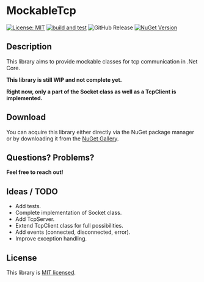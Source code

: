 # MockableTcp
[![License: MIT](https://img.shields.io/badge/License-MIT-yellow.svg)](https://opensource.org/licenses/MIT) [![build and test](https://github.com/philipp2604/WpfNavigation/actions/workflows/build-and-test.yml/badge.svg)](https://github.com/philipp2604/WpfNavigation/actions/workflows/build-and-test.yml) ![GitHub Release](https://img.shields.io/github/v/release/philipp2604/WpfNavigation) [![NuGet Version](https://img.shields.io/nuget/v/philipp2604.WpfNavigation)](https://www.nuget.org/packages/philipp2604.WpfNavigation/)




## Description 
This library aims to provide mockable classes for tcp communication in .Net Core.

**This library is still WIP and not complete yet.**

**Right now, only a part of the Socket class as well as a TcpClient is implemented.**

## Download
You can acquire this library either directly via the NuGet package manager or by downloading it from the [NuGet Gallery](https://www.nuget.org/packages/philipp2604.WpfNavigation/).

## Questions? Problems?
**Feel free to reach out!**

## Ideas / TODO
* Add tests.
* Complete implementation of Socket class.
* Add TcpServer.
* Extend TcpClient class for full possibilities.
* Add events (connected, disconnected, error).
* Improve exception handling.

## License
This library is [MIT licensed](./LICENSE.txt).